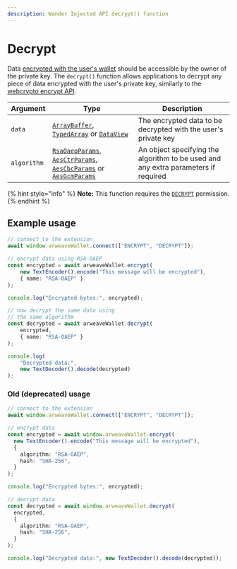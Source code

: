 ```yaml
---
description: Wander Injected API decrypt() function
---
```


# Decrypt

Data [encrypted with the user's wallet](encrypt.md) should be accessible by the owner of the private key. The `decrypt()` function allows applications to decrypt any piece of data encrypted with the user's private key, similarly to the [webcrypto encrypt API](https://developer.mozilla.org/en-US/docs/Web/API/SubtleCrypto/decrypt).

| Argument    | Type                                                                                                                                                                                                                                                                                                                                   | Description                                                                        |
| ----------- | -------------------------------------------------------------------------------------------------------------------------------------------------------------------------------------------------------------------------------------------------------------------------------------------------------------------------------------- | ---------------------------------------------------------------------------------- |
| `data`      | [`ArrayBuffer`](https://developer.mozilla.org/en-US/docs/Web/JavaScript/Reference/Global_Objects/ArrayBuffer), [`TypedArray`](https://developer.mozilla.org/en-US/docs/Web/JavaScript/Reference/Global_Objects/TypedArray) or [`DataView`](https://developer.mozilla.org/en-US/docs/Web/JavaScript/Reference/Global_Objects/DataView)  | The encrypted data to be decrypted with the user's private key                     |
| `algorithm` | [`RsaOaepParams`](https://developer.mozilla.org/en-US/docs/Web/API/RsaOaepParams), [`AesCtrParams`](https://developer.mozilla.org/en-US/docs/Web/API/AesCtrParams), [`AesCbcParams`](https://developer.mozilla.org/en-US/docs/Web/API/AesCbcParams) or [`AesGcmParams`](https://developer.mozilla.org/en-US/docs/Web/API/AesGcmParams) | An object specifying the algorithm to be used and any extra parameters if required |

{% hint style="info" %}
**Note:** This function requires the [`DECRYPT`](connect.md#permissions) permission.
{% endhint %}

## Example usage

```typescript
// connect to the extension
await window.arweaveWallet.connect(["ENCRYPT", "DECRYPT"]);

// encrypt data using RSA-OAEP
const encrypted = await arweaveWallet.encrypt(
    new TextEncoder().encode("This message will be encrypted"),
    { name: "RSA-OAEP" }
);

console.log("Encrypted bytes:", encrypted);

// now decrypt the same data using
// the same algorithm
const decrypted = await arweaveWallet.decrypt(
    encrypted,
    { name: "RSA-OAEP" }
);

console.log(
    "Decrypted data:",
    new TextDecoder().decode(decrypted)
);
```

### Old (deprecated) usage

```ts
// connect to the extension
await window.arweaveWallet.connect(["ENCRYPT", "DECRYPT"]);

// encrypt data
const encrypted = await window.arweaveWallet.encrypt(
  new TextEncoder().encode("This message will be encrypted"),
  {
    algorithm: "RSA-OAEP",
    hash: "SHA-256",
  }
);

console.log("Encrypted bytes:", encrypted);

// decrypt data
const decrypted = await window.arweaveWallet.decrypt(
  encrypted,
  {
    algorithm: "RSA-OAEP",
    hash: "SHA-256",
  }
);

console.log("Decrypted data:", new TextDecoder().decode(decrypted));
```
